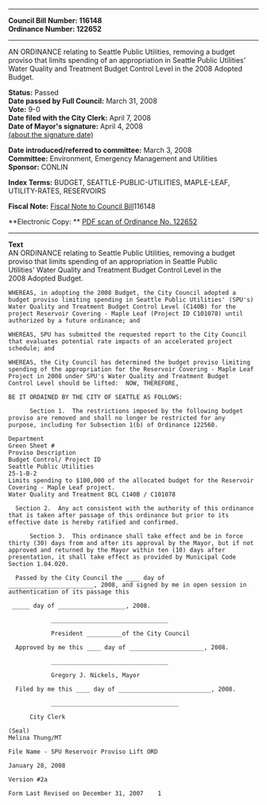 * * * * *  
  
**Council Bill Number: [](#h0)[](#h2)116148**   
**Ordinance Number: 122652**  
  
* * * * *  
  
AN ORDINANCE relating to Seattle Public Utilities, removing a budget proviso that limits spending of an appropriation in Seattle Public Utilities' Water Quality and Treatment Budget Control Level in the 2008 Adopted Budget.  
  
**Status:** Passed   
**Date passed by Full Council:** March 31, 2008   
**Vote:** 9-0   
**Date filed with the City Clerk:** April 7, 2008   
**Date of Mayor's signature:** April 4, 2008   
[(about the signature date)](/~public/approvaldate.htm)   
  
  
**Date introduced/referred to committee:** March 3, 2008   
**Committee:** Environment, Emergency Management and Utilities   
**Sponsor:** CONLIN   
  
**Index Terms:** BUDGET, SEATTLE-PUBLIC-UTILITIES, MAPLE-LEAF, UTILITY-RATES, RESERVOIRS  
  
**Fiscal Note:** [Fiscal Note to Council Bill](http://clerk.seattle.gov/~public/fnote/116148.htm)[](#h1)[](#h3)116148  
  
**Electronic Copy: ** [PDF scan of Ordinance No. 122652](/~archives/Ordinances/Ord_122652.pdf)  
  
* * * * *  
  
**Text**  
    AN ORDINANCE relating to Seattle Public Utilities, removing a budget  
    proviso that limits spending of an appropriation in Seattle Public  
    Utilities' Water Quality and Treatment Budget Control Level in the  
    2008 Adopted Budget.  
  
    WHEREAS, in adopting the 2008 Budget, the City Council adopted a  
    budget proviso limiting spending in Seattle Public Utilities' (SPU's)  
    Water Quality and Treatment Budget Control Level (C140B) for the  
    project Reservoir Covering - Maple Leaf (Project ID C101078) until  
    authorized by a future ordinance; and  
  
    WHEREAS, SPU has submitted the requested report to the City Council  
    that evaluates potential rate impacts of an accelerated project  
    schedule; and  
  
    WHEREAS, the City Council has determined the budget proviso limiting  
    spending of the appropriation for the Reservoir Covering - Maple Leaf  
    Project in 2008 under SPU's Water Quality and Treatment Budget  
    Control Level should be lifted:  NOW, THEREFORE,  
  
    BE IT ORDAINED BY THE CITY OF SEATTLE AS FOLLOWS:  
  
          Section 1.  The restrictions imposed by the following budget  
    proviso are removed and shall no longer be restricted for any  
    purpose, including for Subsection 1(b) of Ordinance 122560.  
  
    Department  
    Green Sheet #  
    Proviso Description  
    Budget Control/ Project ID  
    Seattle Public Utilities  
    25-1-B-2  
    Limits spending to $100,000 of the allocated budget for the Reservoir  
    Covering - Maple Leaf project.  
    Water Quality and Treatment BCL C140B / C101078  
  
      Section 2.  Any act consistent with the authority of this ordinance  
    that is taken after passage of this ordinance but prior to its  
    effective date is hereby ratified and confirmed.  
  
          Section 3.  This ordinance shall take effect and be in force  
    thirty (30) days from and after its approval by the Mayor, but if not  
    approved and returned by the Mayor within ten (10) days after  
    presentation, it shall take effect as provided by Municipal Code  
    Section 1.04.020.  
  
      Passed by the City Council the ____ day of  
    ________________________, 2008, and signed by me in open session in  
    authentication of its passage this  
  
     _____ day of ___________________, 2008.  
  
                _________________________________  
  
                President __________of the City Council  
  
      Approved by me this ____ day of _____________________, 2008.  
  
                _________________________________  
  
                Gregory J. Nickels, Mayor  
  
      Filed by me this ____ day of __________________________, 2008.  
  
                ____________________________________  
  
          City Clerk  
  
    (Seal)  
    Melina Thung/MT  
  
    File Name - SPU Reservoir Proviso Lift ORD  
  
    January 28, 2008  
  
    Version #2a  
  
    Form Last Revised on December 31, 2007    1  
